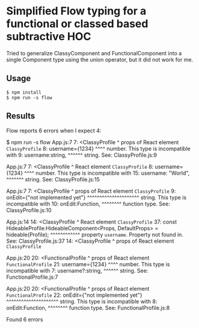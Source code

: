 # Simplified Flow typing for a functional or classed based subtractive HOC

Tried to generalize ClassyComponent and FunctionalComponent into a single Component type using the union operator, but it did not work for me.

## Usage

    $ npm install
    $ npm run -s flow

## Results

Flow reports 6 errors when I expect 4:

  $ npm run -s flow
  App.js:7
    7:   <ClassyProfile
         ^ props of React element `ClassyProfile`
    8:     username={1234}
                     ^^^^ number. This type is incompatible with
    9:   username:string,
                  ^^^^^^ string. See: ClassyProfile.js:9

  App.js:7
    7:   <ClassyProfile
         ^ React element `ClassyProfile`
    8:     username={1234}
                     ^^^^ number. This type is incompatible with
   15:   username: "World",
                   ^^^^^^^ string. See: ClassyProfile.js:15

  App.js:7
    7:   <ClassyProfile
         ^ props of React element `ClassyProfile`
    9:     onEdit={"not implemented yet"}
                   ^^^^^^^^^^^^^^^^^^^^^ string. This type is incompatible with
   10:   onEdit:Function,
                ^^^^^^^^ function type. See: ClassyProfile.js:10

  App.js:14
   14:   <ClassyProfile
         ^ React element `ClassyProfile`
   37: const HideableProfile:HideableComponent<Props, DefaultProps> = hideable(Profile);
                                                      ^^^^^^^^^^^^ property `username`. Property not found in. See: ClassyProfile.js:37
   14:   <ClassyProfile
         ^ props of React element `ClassyProfile`

  App.js:20
   20:   <FunctionalProfile
         ^ props of React element `FunctionalProfile`
   21:     username={1234}
                     ^^^^ number. This type is incompatible with
    7:   username?:string,
                   ^^^^^^ string. See: FunctionalProfile.js:7

  App.js:20
   20:   <FunctionalProfile
         ^ props of React element `FunctionalProfile`
   22:     onEdit={"not implemented yet"}
                   ^^^^^^^^^^^^^^^^^^^^^ string. This type is incompatible with
    8:   onEdit:Function,
                ^^^^^^^^ function type. See: FunctionalProfile.js:8


  Found 6 errors
